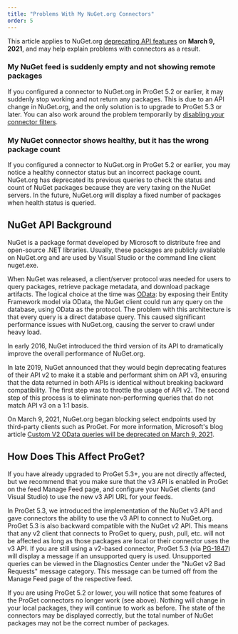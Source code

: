 ```yaml
---
title: "Problems With My NuGet.org Connectors"
order: 5
---
```


This article applies to NuGet.org [deprecating API features](https://devblogs.microsoft.com/nuget/custom-v2-odata-queries-will-be-deprecated-march-9-2021/) on **March 9, 2021**, and may help explain problems with connectors as a result.

### My NuGet feed is suddenly empty and not showing remote packages

If you configured a connector to NuGet.org in ProGet 5.2 or earlier, it may suddenly stop working and not return any packages. This is due to an API change in NuGet.org, and the only solution is to upgrade to ProGet 5.3 or later. You can also work around the problem temporarily by [disabling your connector filters](/docs/proget/feeds/connector-overview#connector-filters).

### My NuGet connector shows healthy, but it has the wrong package count

If you configured a connector to NuGet.org in ProGet 5.2 or earlier, you may notice a healthy connector status but an incorrect package count. NuGet.org has deprecated its previous queries to check the status and count of NuGet packages because they are very taxing on the NuGet servers. In the future, NuGet.org will display a fixed number of packages when health status is queried.

## NuGet API Background

NuGet is a package format developed by Microsoft to distribute free and open-source .NET libraries. Usually, these packages are publicly available on NuGet.org and are used by Visual Studio or the command line client nuget.exe.

When NuGet was released, a client/server protocol was needed for users to query packages, retrieve package metadata, and download package artifacts. The logical choice at the time was [OData](http://www.odata.org): by exposing their Entity Framework model via OData, the NuGet client could run any query on the database, using OData as the protocol. The problem with this architecture is that every query is a direct database query. This caused significant performance issues with NuGet.org, causing the server to crawl under heavy load.

In early 2016, NuGet introduced the third version of its API to dramatically improve the overall performance of NuGet.org.

In late 2019, NuGet announced that they would begin deprecating features of their API v2 to make it a stable and performant shim on API v3, ensuring that the data returned in both APIs is identical without breaking backward compatibility. The first step was to throttle the usage of API v2. The second step of this process is to eliminate non-performing queries that do not match API v3 on a 1:1 basis.

On March 9, 2021, NuGet.org began blocking select endpoints used by third-party clients such as ProGet. For more information, Microsoft's blog article [Custom V2 OData queries will be deprecated on March 9, 2021](https://devblogs.microsoft.com/nuget/custom-v2-odata-queries-will-be-deprecated-march-9-2021/).

## How Does This Affect ProGet?

If you have already upgraded to ProGet 5.3+, you are not directly affected, but we recommend that you make sure that the v3 API is enabled in ProGet on the feed Manage Feed page, and configure your NuGet clients (and Visual Studio) to use the new v3 API URL for your feeds.

In ProGet 5.3, we introduced the implementation of the NuGet v3 API and gave connectors the ability to use the v3 API to connect to NuGet.org. ProGet 5.3 is also backward compatible with the NuGet v2 API. This means that any v2 client that connects to ProGet to query, push, pull, etc. will not be affected as long as those packages are local or their connector uses the v3 API. If you are still using a v2-based connector, ProGet 5.3 (via [PG-1847](https://issues.inedo.com/youtrack/issue/PG-1847)) will display a message if an unsupported query is used. Unsupported queries can be viewed in the Diagnostics Center under the "NuGet v2 Bad Requests" message category. This message can be turned off from the Manage Feed page of the respective feed.

If you are using ProGet 5.2 or lower, you will notice that some features of the ProGet connectors no longer work (see above). Nothing will change in your local packages, they will continue to work as before. The state of the connectors may be displayed correctly, but the total number of NuGet packages may not be the correct number of packages.
